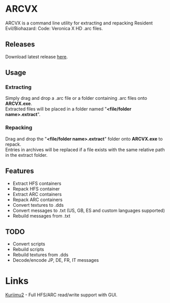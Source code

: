﻿# ARCVX

ARCVX is a command line utility for extracting and repacking Resident Evil/Biohazard: Code: Veronica X HD .arc files.

## Releases

Download latest release [here](https://github.com/kapdap/re-cvx-tools/releases/download/arcvx-snapshot-2024.3.20.1/arcvx-snapshot-2024.3.20.1.zip).

## Usage

### Extracting

Simply drag and drop a .arc file or a folder containing .arc files onto **ARCVX.exe**.<br>
Extracted files will be placed in a folder named "**\<file/folder name\>.extract**".

### Repacking

Drag and drop the "**\<file/folder name\>.extract**" folder onto **ARCVX.exe** to repack.<br>
Entries in archives will be replaced if a file exists with the same relative path in the extract folder.

## Features

- Extract HFS containers
- Repack HFS container
- Extract ARC containers
- Repack ARC containers
- Convert textures to .dds
- Convert messages to .txt (US, GB, ES and custom languages supported)
- Rebuild messages from .txt

## TODO

- Convert scripts
- Rebuild scripts
- Rebuild textures from .dds
- Decode/encode JP, DE, FR, IT messages

# Links

[Kuriimu2](https://github.com/FanTranslatorsInternational/Kuriimu2) - Full HFS/ARC read/write support with GUI.
